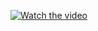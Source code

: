 [![Watch the video](https://img.youtube.com/vi/VIDEO_ID/0.jpg)](https://www.youtube.com/watch?v=xKB_4gwtEMg)
